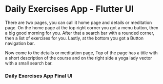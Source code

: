 # Daily Exercises App - Flutter UI

There are two pages, you can call it home page and details or meditation page. On the home page at the top right corner you got a menu button, then a big good morning for you. After that a search bar with a rounded corner, then a list of exercises for you. Lastly, at the bottom you got a Button navigation bar.

Now come to the details or meditation page, Top of the page has a title with a short description of the course and on the right side a yoga lady vector with a small search bar.


### Daily Exercises App Final UI


